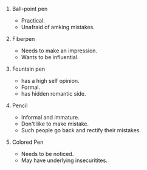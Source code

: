 1. Ball-point pen 

	- Practical.
	- Unafraid of amking mistakes.

2. Fiberpen
	
	- Needs to  make an impression.
	- Wants to be influential.

3. Fountain pen
	
	- has a high self opinion.
	- Formal.
	- has hidden romantic side.

4. Pencil
	
	- Informal and immature.
	- Don't like to make mistake.
	- Such people go back and rectify their mistakes.

5. Colored Pen
	- Needs to be noticed.
	- May have underlying insecuritites.